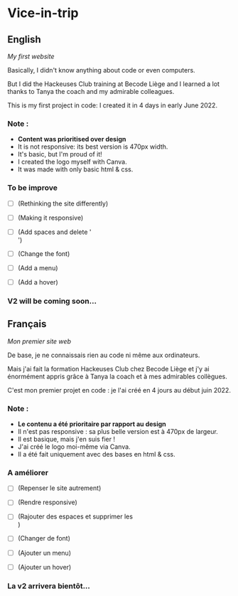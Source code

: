# Vice-in-trip

## English

*My first website* 

Basically, I didn't know anything about code or even computers. 

But I did the Hackeuses Club training at Becode Liège and I learned a lot thanks to Tanya the coach and my admirable colleagues.

This is my first project in code: I created it in 4 days in early June 2022.


### Note :
- **Content was prioritised over design**
- It is not responsive: its best version is 470px width.
- It's basic, but I'm proud of it!
- I created the logo myself with Canva.
- It was made with only basic html & css.


### To be improve
- [ ] (Rethinking the site differently)
- [ ] (Making it responsive)
- [ ] (Add spaces and delete '<br>')
- [ ] (Change the font)
- [ ] (Add a menu)
- [ ] (Add a hover)



### V2 will be coming soon...



## Français

*Mon premier site web* 

De base, je ne connaissais rien au code ni même aux ordinateurs. 

Mais j'ai fait la formation Hackeuses Club chez Becode Liège et j'y ai énormément appris grâce à Tanya la coach et à mes admirables collègues.

C'est mon premier projet en code : je l'ai créé en 4 jours au début juin 2022.


### Note :
- **Le contenu a été prioritaire par rapport au design**
- Il n'est pas responsive : sa plus belle version est à 470px de largeur.
- Il est basique, mais j'en suis fier !
- J'ai créé le logo moi-même via Canva.
- Il a été fait uniquement avec des bases en html & css.


### A améliorer
- [ ] (Repenser le site autrement)
- [ ] (Rendre responsive)
- [ ] (Rajouter des espaces et supprimer les <br>)
- [ ] (Changer de font)
- [ ] (Ajouter un menu)
- [ ] (Ajouter un hover)


### La v2 arrivera bientôt...